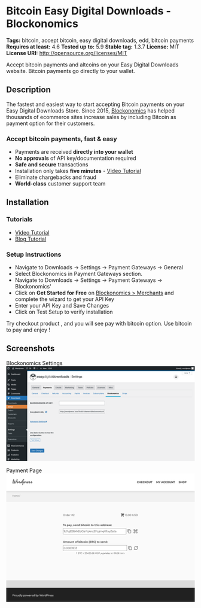 # Bitcoin Easy Digital Downloads - Blockonomics # 
**Tags:** bitcoin, accept bitcoin, easy digital downloads, edd, bitcoin payments 
**Requires at least:** 4.6 
**Tested up to:** 5.9 
**Stable tag:** 1.3.7
**License:** MIT 
**License URI:** http://opensource.org/licenses/MIT 

Accept bitcoin payments and altcoins on your Easy Digital Downloads website. Bitcoin payments go directly to your wallet. 

## Description ## 

The fastest and easiest way to start accepting Bitcoin payments on your Easy Digital Downloads Store. Since 2015, [Blockonomics](https://www.blockonomics.co/merchants?utm_source=wordpress-edd) has helped thousands of ecommerce sites increase sales by including Bitcoin as payment option for their customers. 

### Accept bitcoin payments, fast & easy ### 
- Payments are received **directly into your wallet** 
- **No approvals** of API key/documentation required 
- **Safe and secure** transactions 
- Installation only takes **five minutes** - [Video Tutorial](https://www.youtube.com/watch?v=ZL8pM_yqmaU)   
- Eliminate chargebacks and fraud 
- **World-class** customer support team 

## Installation ## 

### Tutorials ### 
- [Video Tutorial](https://www.youtube.com/watch?v=ZL8pM_yqmaU) 
- [Blog Tutorial](https://blog.blockonomics.co/how-to-accept-bitcoin-on-your-edd-wordpress-shop-3d26df31901d) 

### Setup Instructions ### 
- Navigate to Downloads -> Settings -> Payment Gateways -> General
- Select Blockonomics in Payment Gateways section.
- Navigate to Downloads -> Settings -> Payment Gateways -> Blockonomics'
- Click on **Get Started for Free** on [Blockonomics > Merchants](https://www.blockonomics.co/merchants) and complete the wizard to get your API Key
- Enter your API Key and Save Changes
- Click on Test Setup to verify installation
	
Try checkout product , and you will see pay with bitcoin option. 
Use bitcoin to pay and enjoy ! 

## Screenshots ## 
Blockonomics Settings
![](assets-wp-repo/screenshot-1.png) 

Payment Page
![](assets-wp-repo/screenshot-2.png) 

